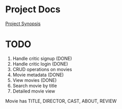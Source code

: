 # Project Docs

[Project Synopsis](https://docs.google.com/document/d/1fL7SidSWYuzavQPyMzn1btPplhUJ58wV_n5QqON1ZQI/edit?usp=sharing)

# TODO

1. Handle critic signup (DONE)
2. Handle critic login (DONE)
3. CRUD operations on movies
4. Movie metadata (DONE)
5. View movies (DONE)
6. Search movie by title
7. Detailed movie view

Movie has TITLE, DIRECTOR, CAST, ABOUT, REVIEW
